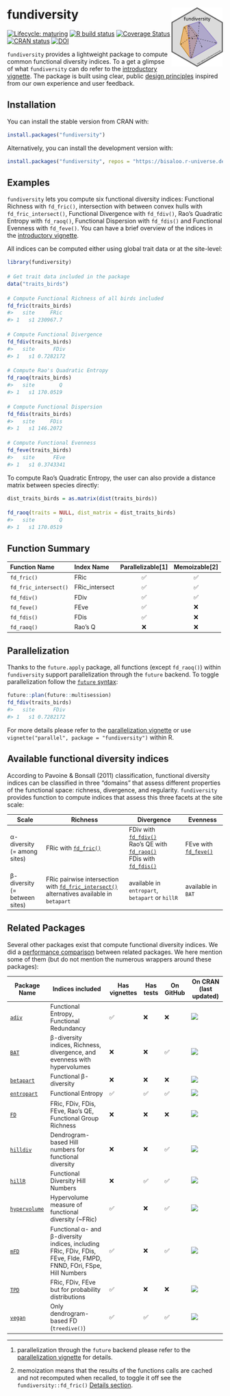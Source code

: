 
<!-- README.md is generated from README.Rmd. Please edit that file -->

# fundiversity <img src="man/figures/logo.png" align="right" alt="fundiversity logo" width="120" />

<!-- badges: start -->

[![Lifecycle:
maturing](https://img.shields.io/badge/lifecycle-maturing-blue.svg)](https://lifecycle.r-lib.org/articles/stages.html#maturing)
[![R build
status](https://github.com/Bisaloo/fundiversity/workflows/R-CMD-check/badge.svg)](https://github.com/Bisaloo/fundiversity/actions)
[![Coverage
Status](https://codecov.io/gh/Bisaloo/fundiversity/branch/master/graph/badge.svg?token=HR4YH118VT)](https://codecov.io/gh/Bisaloo/fundiversity)
[![CRAN
status](https://www.r-pkg.org/badges/version-ago/fundiversity)](https://CRAN.R-project.org/package=fundiversity)
[![DOI](https://zenodo.org/badge/300231216.svg)](https://zenodo.org/badge/latestdoi/300231216)
<!-- badges: end -->

`fundiversity` provides a lightweight package to compute common
functional diversity indices. To a get a glimpse of what `fundiversity`
can do refer to the [introductory
vignette](https://bisaloo.github.io/fundiversity/articles/fundiversity.html).
The package is built using clear, public [design
principles](https://bisaloo.github.io/fundiversity/articles/design-principles.html)
inspired from our own experience and user feedback.

## Installation

You can install the stable version from CRAN with:

``` r
install.packages("fundiversity")
```

Alternatively, you can install the development version with:

``` r
install.packages("fundiversity", repos = "https://bisaloo.r-universe.dev")
```

## Examples

`fundiversity` lets you compute six functional diversity indices:
Functional Richness with `fd_fric()`, intersection with between convex
hulls with `fd_fric_intersect()`, Functional Divergence with
`fd_fdiv()`, Rao’s Quadratic Entropy with `fd_raoq()`, Functional
Dispersion with `fd_fdis()` and Functional Evenness with `fd_feve()`.
You can have a brief overview of the indices in the [introductory
vignette](https://bisaloo.github.io/fundiversity/articles/fundiversity.html).

All indices can be computed either using global trait data or at the
site-level:

``` r
library(fundiversity)

# Get trait data included in the package
data("traits_birds")

# Compute Functional Richness of all birds included
fd_fric(traits_birds)
#>   site     FRic
#> 1   s1 230967.7

# Compute Functional Divergence
fd_fdiv(traits_birds)
#>   site      FDiv
#> 1   s1 0.7282172

# Compute Rao's Quadratic Entropy
fd_raoq(traits_birds)
#>   site        Q
#> 1   s1 170.0519

# Compute Functional Dispersion
fd_fdis(traits_birds)
#>   site     FDis
#> 1   s1 146.2072

# Compute Functional Evenness
fd_feve(traits_birds)
#>   site      FEve
#> 1   s1 0.3743341
```

To compute Rao’s Quadratic Entropy, the user can also provide a distance
matrix between species directly:

``` r
dist_traits_birds = as.matrix(dist(traits_birds))

fd_raoq(traits = NULL, dist_matrix = dist_traits_birds)
#>   site        Q
#> 1   s1 170.0519
```

## Function Summary

| Function Name         | Index Name      | Parallelizable\[1\] | Memoizable\[2\] |
| :-------------------- | :-------------- | :-----------------: | :-------------: |
| `fd_fric()`           | FRic            |          ✅          |        ✅        |
| `fd_fric_intersect()` | FRic\_intersect |          ✅          |        ✅        |
| `fd_fdiv()`           | FDiv            |          ✅          |        ✅        |
| `fd_feve()`           | FEve            |          ✅          |        ❌        |
| `fd_fdis()`           | FDis            |          ✅          |        ❌        |
| `fd_raoq()`           | Rao’s Q         |          ❌          |        ❌        |

## Parallelization

Thanks to the `future.apply` package, all functions (except `fd_raoq()`)
within `fundiversity` support parallelization through the `future`
backend. To toggle parallelization follow the [`future`
syntax](https://cran.r-project.org/package=future):

``` r
future::plan(future::multisession)
fd_fdiv(traits_birds)
#>   site      FDiv
#> 1   s1 0.7282172
```

For more details please refer to the [parallelization
vignette](https://bisaloo.github.io/fundiversity/articles/parallel.html)
or use `vignette("parallel", package = "fundiversity")` within R.

## Available functional diversity indices

According to Pavoine & Bonsall (2011) classification, functional
diversity indices can be classified in three “domains” that assess
different properties of the functional space: richness, divergence, and
regularity. `fundiversity` provides function to compute indices that
assess this three facets at the site scale:

| Scale                              | Richness                                                                                                                                                                   | Divergence                                                                                                                                                                                                                                                                         | Evenness                                                                               |
| ---------------------------------- | -------------------------------------------------------------------------------------------------------------------------------------------------------------------------- | ---------------------------------------------------------------------------------------------------------------------------------------------------------------------------------------------------------------------------------------------------------------------------------- | -------------------------------------------------------------------------------------- |
| α-diversity<br />(= among sites)   | FRic with [`fd_fric()`](https://bisaloo.github.io/fundiversity/reference/fd_fric.html)                                                                                     | FDiv with [`fd_fdiv()`](https://bisaloo.github.io/fundiversity/reference/fd_fdiv.html)<br />Rao’s QE with [`fd_raoq()`](https://bisaloo.github.io/fundiversity/reference/fd_raoq.html)<br />FDis with [`fd_fdis()`](https://bisaloo.github.io/fundiversity/reference/fd_fdis.html) | FEve with [`fd_feve()`](https://bisaloo.github.io/fundiversity/reference/fd_feve.html) |
| β-diversity<br />(= between sites) | FRic pairwise intersection with [`fd_fric_intersect()`](https://bisaloo.github.io/fundiversity/reference/fd_fric_intersect.html)<br />alternatives available in `betapart` | available in `entropart`, `betapart` or `hillR`                                                                                                                                                                                                                                    | available in `BAT`                                                                     |

## Related Packages

Several other packages exist that compute functional diversity indices.
We did a [performance
comparison](https://bisaloo.github.io/fundiversity/articles/performance.html)
between related packages. We here mention some of them (but do not
mention the numerous wrappers around these packages):

| Package Name                                           | Indices included                                                                                                    | Has vignettes | Has tests | On GitHub | On CRAN (last updated)                                     |
| ------------------------------------------------------ | ------------------------------------------------------------------------------------------------------------------- | ------------- | --------- | --------- | ---------------------------------------------------------- |
| [`adiv`](https://github.com/cran/adiv)                 | Functional Entropy, Functional Redundancy                                                                           | ✅             | ❌         | ❌         | ![](https://www.r-pkg.org/badges/last-release/adiv)        |
| [`BAT`](https://github.com/cardosopmb/BAT)             | β-diversity indices, Richness, divergence, and evenness with hypervolumes                                           | ❌             | ❌         | ✅         | ![](https://www.r-pkg.org/badges/last-release/BAT)         |
| [`betapart`](https://github.com/cran/betapart)         | Functional β-diversity                                                                                              | ❌             | ❌         | ❌         | ![](https://www.r-pkg.org/badges/last-release/betapart)    |
| [`entropart`](https://github.com/EricMarcon/entropart) | Functional Entropy                                                                                                  | ✅             | ✅         | ✅         | ![](https://www.r-pkg.org/badges/last-release/entropart)   |
| [`FD`](https://github.com/cran/FD)                     | FRic, FDiv, FDis, FEve, Rao’s QE, Functional Group Richness                                                         | ❌             | ❌         | ❌         | ![](https://www.r-pkg.org/badges/last-release/FD)          |
| [`hilldiv`](https://github.com/anttonalberdi/hilldiv)  | Dendrogram-based Hill numbers for functional diversity                                                              | ❌             | ❌         | ✅         | ![](https://www.r-pkg.org/badges/last-release/hilldiv)     |
| [`hillR`](https://github.com/daijiang/hillR)           | Functional Diversity Hill Numbers                                                                                   | ❌             | ✅         | ✅         | ![](https://www.r-pkg.org/badges/last-release/hillR)       |
| [`hypervolume`](https://github.com/cran/hypervolume)   | Hypervolume measure of functional diversity (\~FRic)                                                                | ✅             | ❌         | ✅         | ![](https://www.r-pkg.org/badges/last-release/hypervolume) |
| [`mFD`](https://github.com/CmlMagneville/mFD)          | Functional α- and β-diversity indices, including FRic, FDiv, FDis, FEve, FIde, FMPD, FNND, FOri, FSpe, Hill Numbers | ✅             | ❌         | ✅         | ![](https://www.r-pkg.org/badges/last-release/mFD)         |
| [`TPD`](https://github.com/cran/TPD)                   | FRic, FDiv, FEve but for probability distributions                                                                  | ✅             | ❌         | ❌         | ![](https://www.r-pkg.org/badges/last-release/TPD)         |
| [`vegan`](https://github.com/vegandevs/vegan)          | Only dendrogram-based FD (`treedive()`)                                                                             | ✅             | ✅         | ✅         | ![](https://www.r-pkg.org/badges/last-release/vegan)       |

-----

1.  parallelization through the `future` backend please refer to the
    [parallelization
    vignette](https://bisaloo.github.io/fundiversity/articles/parallel.html)
    for details.

2.  memoization means that the results of the functions calls are cached
    and not recomputed when recalled, to toggle it off see the
    `fundiversity::fd_fric()` [Details
    section](https://bisaloo.github.io/fundiversity/reference/fd_fric.html#details).
